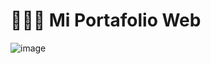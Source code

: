 # 👨🏻‍💻 Mi Portafolio Web

![image](https://github.com/HolyFerch/Portafolio/assets/145816959/126a1c3d-94b8-4e81-a4d2-c5fbd2e2a309)
